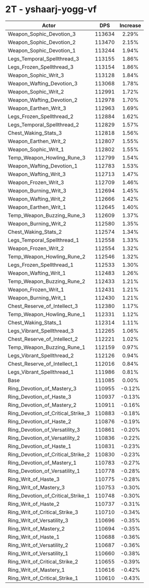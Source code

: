 # 2T - yshaarj-yogg-vf
| Actor | DPS | Increase |
|---|:---:|:---:|
|Weapon_Sophic_Devotion_3|113634|2.29%|
|Weapon_Sophic_Devotion_2|113470|2.15%|
|Weapon_Sophic_Devotion_1|113244|1.94%|
|Legs_Temporal_Spellthread_3|113155|1.86%|
|Legs_Frozen_Spellthread_3|113154|1.86%|
|Weapon_Sophic_Writ_3|113128|1.84%|
|Weapon_Wafting_Devotion_3|113068|1.78%|
|Weapon_Sophic_Writ_2|112991|1.72%|
|Weapon_Wafting_Devotion_2|112978|1.70%|
|Weapon_Earthen_Writ_3|112963|1.69%|
|Legs_Frozen_Spellthread_2|112884|1.62%|
|Legs_Temporal_Spellthread_2|112829|1.57%|
|Chest_Waking_Stats_3|112818|1.56%|
|Weapon_Earthen_Writ_2|112807|1.55%|
|Weapon_Sophic_Writ_1|112802|1.55%|
|Temp_Weapon_Howling_Rune_3|112799|1.54%|
|Weapon_Wafting_Devotion_1|112783|1.53%|
|Weapon_Wafting_Writ_3|112713|1.47%|
|Weapon_Frozen_Writ_3|112709|1.46%|
|Weapon_Burning_Writ_3|112694|1.45%|
|Weapon_Wafting_Writ_2|112666|1.42%|
|Weapon_Earthen_Writ_1|112645|1.40%|
|Temp_Weapon_Buzzing_Rune_3|112609|1.37%|
|Weapon_Burning_Writ_2|112580|1.35%|
|Chest_Waking_Stats_2|112574|1.34%|
|Legs_Temporal_Spellthread_1|112558|1.33%|
|Weapon_Frozen_Writ_2|112554|1.32%|
|Temp_Weapon_Howling_Rune_2|112546|1.32%|
|Legs_Frozen_Spellthread_1|112533|1.30%|
|Weapon_Wafting_Writ_1|112483|1.26%|
|Temp_Weapon_Buzzing_Rune_2|112433|1.21%|
|Weapon_Frozen_Writ_1|112431|1.21%|
|Weapon_Burning_Writ_1|112430|1.21%|
|Chest_Reserve_of_Intellect_3|112380|1.17%|
|Temp_Weapon_Howling_Rune_1|112331|1.12%|
|Chest_Waking_Stats_1|112314|1.11%|
|Legs_Vibrant_Spellthread_3|112265|1.06%|
|Chest_Reserve_of_Intellect_2|112221|1.02%|
|Temp_Weapon_Buzzing_Rune_1|112159|0.97%|
|Legs_Vibrant_Spellthread_2|112126|0.94%|
|Chest_Reserve_of_Intellect_1|112016|0.84%|
|Legs_Vibrant_Spellthread_1|111986|0.81%|
|Base|111085|0.00%|
|Ring_Devotion_of_Mastery_3|110955|-0.12%|
|Ring_Devotion_of_Haste_3|110937|-0.13%|
|Ring_Devotion_of_Mastery_2|110911|-0.16%|
|Ring_Devotion_of_Critical_Strike_3|110883|-0.18%|
|Ring_Devotion_of_Haste_2|110876|-0.19%|
|Ring_Devotion_of_Versatility_3|110861|-0.20%|
|Ring_Devotion_of_Versatility_2|110836|-0.22%|
|Ring_Devotion_of_Haste_1|110831|-0.23%|
|Ring_Devotion_of_Critical_Strike_2|110830|-0.23%|
|Ring_Devotion_of_Mastery_1|110783|-0.27%|
|Ring_Devotion_of_Versatility_1|110778|-0.28%|
|Ring_Writ_of_Haste_3|110775|-0.28%|
|Ring_Writ_of_Mastery_3|110753|-0.30%|
|Ring_Devotion_of_Critical_Strike_1|110748|-0.30%|
|Ring_Writ_of_Haste_2|110737|-0.31%|
|Ring_Writ_of_Critical_Strike_3|110710|-0.34%|
|Ring_Writ_of_Versatility_3|110696|-0.35%|
|Ring_Writ_of_Mastery_2|110694|-0.35%|
|Ring_Writ_of_Haste_1|110688|-0.36%|
|Ring_Writ_of_Versatility_2|110687|-0.36%|
|Ring_Writ_of_Versatility_1|110660|-0.38%|
|Ring_Writ_of_Critical_Strike_2|110655|-0.39%|
|Ring_Writ_of_Mastery_1|110616|-0.42%|
|Ring_Writ_of_Critical_Strike_1|110610|-0.43%|
